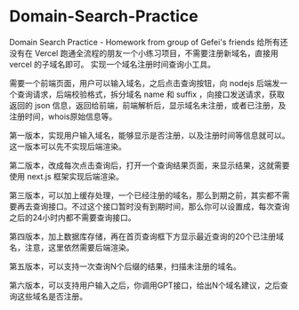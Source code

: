 # Domain-Search-Practice
Domain Search Practice - Homework from group of Gefei's friends
给所有还没有在 Vercel 跑通全流程的朋友一个小练习项目，不需要注册新域名，直接用 vercel 的子域名即可。 
实现一个域名注册时间查询小工具。  

需要一个前端页面，用户可以输入域名，之后点击查询按钮，向 nodejs 后端发一个查询请求，后端校验格式，拆分域名 name 和 suffix ，向接口发送请求，获取返回的 json 信息，返回给前端，前端解析后，显示域名未注册，或者已注册，及注册时间，whois原始信息等。

第一版本，实现用户输入域名，能够显示是否注册，以及注册时间等信息就可以。这一版本可以先不实现后端渲染。 

第二版本，改成每次点击查询后，打开一个查询结果页面，来显示结果，这就需要使用 next.js 框架实现后端渲染。

第三版本，可以加上缓存处理，一个已经注册的域名，那么到期之前，其实都不需要再去查询接口。不过这个接口暂时没有到期时间，那么你可以设置成，每次查询之后的24小时内都不需要查询接口。 

第四版本，加上数据库存储，再在首页查询框下方显示最近查询的20个已注册域名，注意，这里依然需要后端渲染。 

第五版本，可以支持一次查询N个后缀的结果，扫描未注册的域名。 

第六版本，可以支持用户输入之后，你调用GPT接口，给出N个域名建议，之后查询这些域名是否注册。
